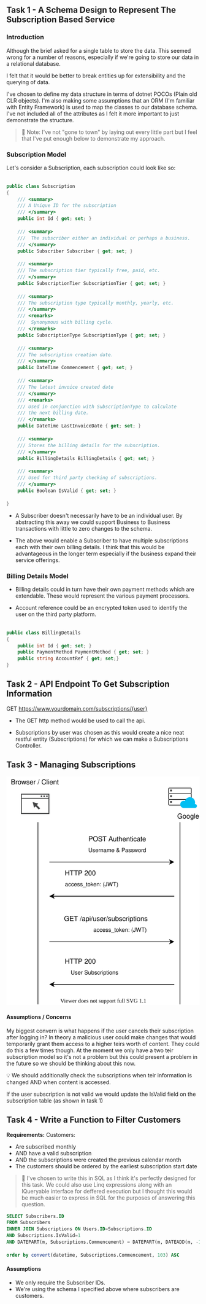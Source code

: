 ## Task 1 - A Schema Design to Represent The Subscription Based Service

### Introduction

Although the brief asked for a single table to store the data. This seemed wrong for a number of reasons, especially if we're going to store our data in a relational database.

I felt that it would be better to break entities up for extensibility and the querying of data.

I've chosen to define my data structure in terms of dotnet POCOs (Plain old CLR objects). I'm also making some assumptions that an ORM (I'm familiar with Entity Framework) is used to map the classes to our database schema. I've not included all of the attributes as I felt it more important to just demonstrate the structure.

> 💬 Note: I've not "gone to town" by laying out every little part but I feel that I've put enough below to demonstrate my approach.

### Subscription Model

Let's consider a Subscription, each subscription could look like so:

```csharp

public class Subscription
{
    /// <summary>
    /// A Unique ID for the subscription
    /// </summary>
    public int Id { get; set; }

    /// <summary>
    ///  The subscriber either an individual or perhaps a business.
    /// </summary>
    public Subscriber Subscriber { get; set; }

    /// <summary>
    /// The subscription tier typically free, paid, etc.
    /// </summary>
    public SubscriptionTier SubscriptionTier { get; set; }

    /// <summary>
    /// The subscription type typically monthly, yearly, etc.
    /// </summary>
    /// <remarks>
    ///  Synonymous with billing cycle.
    /// </remarks>
    public SubscriptionType SubscriptionType { get; set; }

    /// <summary>
    /// The subscription creation date.
    /// </summary>
    public DateTime Commencement { get; set; }

    /// <summary>
    /// The latest invoice created date
    /// </summary>
    /// <remarks>
    /// Used in conjunction with SubscriptionType to calculate
    /// the next billing date.
    /// </remarks>
    public DateTime LastInvoiceDate { get; set; }

    /// <summary>
    /// Stores the billing details for the subscription.
    /// </summary>
    public BillingDetails BillingDetails { get; set; }

    /// <summary>
    /// Used for third party checking of subscriptions.
    /// </summary>
    public Boolean IsValid { get; set; }

}
```

- A Subscriber doesn't necessarily have to be an individual user. By abstracting
  this away we could support Business to Business transactions with little to zero changes
  to the schema.

- The above would enable a Subscriber to have multiple subscriptions each with their own billing details. I think that this would be advantageous in the longer term especially if the business expand their service offerings.

### Billing Details Model

- Billing details could in turn have their own payment methods which are extendable. These would represent the various payment processors.

- Account reference could be an encrypted token used to identify the user on the third party platform.

```csharp

public class BillingDetails
{
    public int Id { get; set; }
    public PaymentMethod PaymentMethod { get; set; }
    public string AccountRef { get; set;}
}

```

## Task 2 - API Endpoint To Get Subscription Information

GET https://www.yourdomain.com/subscriptions/{user}

* The GET http method would be used to call the api.

* Subscriptions by user was chosen as this would create a nice neat restful entity (Subscriptions) for which we can make a Subscriptions Controller.

## Task 3 - Managing Subscriptions

<img src="./assets/images/authflow.svg"></img>

#### Assumptions / Concerns
My biggest convern is what happens if the user cancels their subscription after logging in? In theory a malicious user could make changes that would temporarily grant them access to a higher teirs worth of content. They could do this a few times though. At the moment we only have a two teir subscription model so it's not a problem but this could present a problem in the future so we should be thinking about this now.

💡 We should additionally check the subscriptions when teir information is changed AND when content is accessed.

If the user subscription is not valid we would update the IsValid field on the subscription table (as shown in task 1)

## Task 4 - Write a Function to Filter Customers

**Requirements:**
Customers:
- Are subscribed monthly
- AND have a valid subscription
- AND the subscriptions were created the previous calendar month
- The customers should be ordered by the earliest subscription start date

> 💬 I've chosen to write this in SQL as I think it's perfectly designed for this task. We could also use Linq expressions along with an IQueryable interface for deffered execution but I thought this would be much easier to express in SQL for the purposes of answering this question.
``` sql
SELECT Subscribers.ID
FROM Subscribers
INNER JOIN Subscriptions ON Users.ID=Subscriptions.ID
AND Subscriptions.IsValid=1
AND DATEPART(m, Subscriptions.Commencement) = DATEPART(m, DATEADD(m, -1, getdate()))

order by convert(datetime, Subscriptions.Commencement, 103) ASC
```

#### Assumptions
- We only require the Subscriber IDs.
- We're using the schema I specified above where subscribers are customers.
